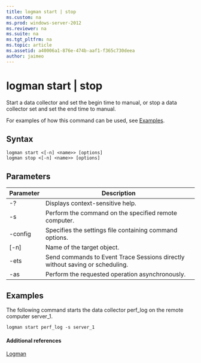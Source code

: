 ```yaml
---
title: logman start | stop
ms.custom: na
ms.prod: windows-server-2012
ms.reviewer: na
ms.suite: na
ms.tgt_pltfrm: na
ms.topic: article
ms.assetid: a40006a1-876e-474b-aaf1-f365c730deea
author: jaimeo
---
```

# logman start | stop
Start a data collector and set the begin time to manual, or stop a data collector set and set the end time to manual.  
  
For examples of how this command can be used, see [Examples](#BKMK_examples).  
  
## Syntax  
  
```  
logman start <[-n] <name>> [options]  
logman stop <[-n] <name>> [options]  
```  
  
## Parameters  
  
|Parameter|Description|  
|-------------|---------------|  
|\-?|Displays context\-sensitive help.|  
|\-s <computer name>|Perform the command on the specified remote computer.|  
|\-config <value>|Specifies the settings file containing command options.|  
|\[\-n\] <name>|Name of the target object.|  
|\-ets|Send commands to Event Trace Sessions directly without saving or scheduling.|  
|\-as|Perform the requested operation asynchronously.|  
  
## <a name="BKMK_examples"></a>Examples  
The following command starts the data collector perf\_log on the remote computer server\_1.  
  
```  
logman start perf_log -s server_1  
```  
  
#### Additional references  
[Logman](../Topic/Logman.md)  
  
